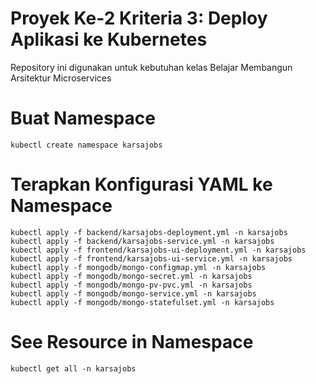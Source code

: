 # Proyek Ke-2 Kriteria 3: Deploy Aplikasi ke Kubernetes
Repository ini digunakan untuk kebutuhan kelas Belajar Membangun Arsitektur Microservices

# Buat Namespace
```
kubectl create namespace karsajobs
```
# Terapkan Konfigurasi YAML ke Namespace
```
kubectl apply -f backend/karsajobs-deployment.yml -n karsajobs
kubectl apply -f backend/karsajobs-service.yml -n karsajobs
kubectl apply -f frontend/karsajobs-ui-deployment.yml -n karsajobs
kubectl apply -f frontend/karsajobs-ui-service.yml -n karsajobs
kubectl apply -f mongodb/mongo-configmap.yml -n karsajobs
kubectl apply -f mongodb/mongo-secret.yml -n karsajobs
kubectl apply -f mongodb/mongo-pv-pvc.yml -n karsajobs
kubectl apply -f mongodb/mongo-service.yml -n karsajobs
kubectl apply -f mongodb/mongo-statefulset.yml -n karsajobs
```
# See Resource in Namespace
```
kubectl get all -n karsajobs
```